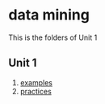 # data mining

This is the folders of Unit 1
## Unit 1
1. [examples](../unit1/examples)
2. [practices](../unit1/practices)
